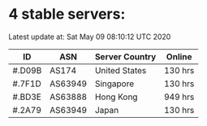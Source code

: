 # 4 stable servers:

Latest update at: Sat May 09 08:10:12 UTC 2020

| ID | ASN | Server Country | Online |
| -- | --- | -------------- | ------ |
| #.D09B | AS174 | United States | 130 hrs |
| #.7F1D | AS63949 | Singapore | 130 hrs |
| #.BD3E | AS63888 | Hong Kong | 949 hrs |
| #.2A79 | AS63949 | Japan | 130 hrs |

